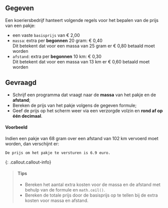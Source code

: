 ## Gegeven

Een koeriersbedrijf hanteert volgende regels voor het bepalen van de prijs van een pakje:

- een vaste `basisprijs` van € 2,00
- `massa`: extra per **begonnen** 20 gram: € 0,40  
Dit betekent dat voor een massa van 25 gram er € 0,80 betaald moet worden
- `afstand`: extra per **begonnen** 10 km: € 0,30  
Dit betekent dat voor een massa van 13 km er € 0,60 betaald moet worden

## Gevraagd
- Schrijf een programma dat vraagt naar de **massa** van het pakje en de **afstand**;
- Bereken de prijs van het pakje volgens de gegeven formule;
- Geef de prijs op het scherm weer via een verzorgde volzin en **rond af op één decimaal**.


#### Voorbeeld

Indien een pakje van 68 gram over een afstand van 102 km vervoerd moet worden, dan verschijnt er:

```
De prijs om het pakje te versturen is 6.9 euro.
```

{: .callout.callout-info}
>#### Tips
> - Bereken het aantal extra kosten voor de massa en de afstand met behulp van de formule en `math.ceil()`.
> - Bereken de totale prijs door de basisprijs op te tellen bij de extra kosten voor massa en afstand.
